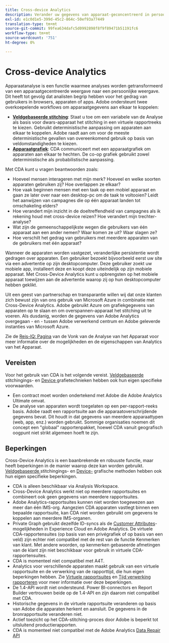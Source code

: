```yaml
---
title: Cross-device Analytics
description: Verander uw gegevens van apparaat-geconcentreerd in persoon-geconcentreerd door apparatengegevens samen te stikken.
exl-id: e1c0d1e5-399d-45c2-864c-50ef93a77449
translation-type: tm+mt
source-git-commit: 99fea634dafc5d0992898f8f9f89471b51191fc6
workflow-type: tm+mt
source-wordcount: '751'
ht-degree: 0%

---
```


# Cross-device Analytics

Apparaatanalyse is een functie waarmee analyses worden getransformeerd van een apparaatgecentreerde weergave naar een persoonlijke weergave. Dit heeft tot gevolg dat analisten begrip hebben voor het gedrag van gebruikers in browsers, apparaten of apps. Adobe ondersteunt twee overkoepelende workflows om apparaatgegevens aan elkaar te koppelen:

* [**Veldgebaseerde stitching**](field-based-stitching.md): Staat u toe om een variabele van de Analyse als basis voor dwars-apparaat het stitching in een virtuele rapportreeks te kiezen. Gebruikt deterministische aanpassing om apparaten aan elkaar te koppelen. Adobe raadt aan om voor de meeste deterministische gevallen van overeenkomend gebruik op basis van veldomstandigheden te kiezen.
* [**Apparaatgrafiek**](device-graph.md): CDA communiceert met een apparaatgrafiek om apparaten aan elkaar te hechten. De co-op grafiek gebruikt zowel deterministische als probabilistische aanpassing.

Met CDA kunt u vragen beantwoorden zoals:

* Hoeveel mensen interageren met mijn merk? Hoeveel en welke soorten apparaten gebruiken zij? Hoe overlappen ze elkaar?
* Hoe vaak beginnen mensen met een taak op een mobiel apparaat en gaan ze later over naar een desktop-pc om de taak te voltooien? Leidt het aanwijzen van campagnes die op één apparaat landen tot omschakeling elders?
* Hoe verandert mijn inzicht in de doeltreffendheid van campagnes als ik rekening houd met cross-device reizen? Hoe verandert mijn trechter-analyse?
* Wat zijn de gemeenschappelijkste wegen die gebruikers van één apparaat aan een ander nemen? Waar komen ze uit? Waar slagen ze?
* Hoe verschilt het gedrag van gebruikers met meerdere apparaten van de gebruikers met één apparaat?

Wanneer de apparaten worden vastgezet, veranderlijke persistentie wordt gedragen over apparaten. Een gebruiker bezoekt bijvoorbeeld eerst uw site via een advertentie op zijn desktopcomputer. Deze gebruiker zoekt uw mobiele app, installeert deze en koopt deze uiteindelijk op zijn mobiele apparaat. Met Cross-Device Analytics kunt u opbrengsten op het mobiele apparaat toewijzen aan de advertentie waarop zij op hun desktopcomputer hebben geklikt.

Uit een geest van partnerschap en transparantie willen wij dat onze klanten zich bewust zijn van ons gebruik van Microsoft Azure in combinatie met Cross-Device Analytics. Adobe gebruikt Azure om grafiekgegevens van apparaten op te slaan en om overspannen-apparaat het stitching uit te voeren. Als dusdanig, worden de gegevens van Adobe Analytics overgegaan - en - tussen Adobe verwerkend centrum en Adobe geleverde instanties van Microsoft Azure.

Zie de [Reis-IQ: Pagina](http://adobe.ly/aacda) van de Vonk van de Analyse van het Apparaat voor meer informatie over de mogelijkheden en de eigenschappen van Analytics van het Apparaat.

## Vereisten

Voor het gebruik van CDA is het volgende vereist. [Veldgebaseerde ](field-based-stitching.md) stitchingings- en  [Device ](device-graph.md) grafietechnieken hebben ook hun eigen specifieke voorwaarden.

* Een contract moet worden ondertekend met Adobe die Adobe Analytics Ultimate omvat.
* De analyse van apparaten wordt toegelaten op een per-rapport-reeks basis. Adobe raadt een rapportsuite aan die apparaatoverschrijdende gegevens bevat. Dit houdt in dat gegevens van meerdere apparaattypen (web, app, enz.) worden gebruikt. Sommige organisaties noemen dit concept een &quot;globaal&quot; rapportenpakket, hoewel CDA vanuit geografisch oogpunt niet strikt algemeen hoeft te zijn.

## Beperkingen

Cross-Device Analytics is een baanbrekende en robuuste functie, maar heeft beperkingen in de manier waarop deze kan worden gebruikt. [Veldgebaseerde ](field-based-stitching.md) stitchingings- en  [Device-](device-graph.md) grafische methoden hebben ook hun eigen specifieke beperkingen.

* CDA is alleen beschikbaar via Analysis Workspace.
* Cross-Device Analytics werkt niet op meerdere rapportsuites en combineert ook geen gegevens van meerdere rapportsuites.
* Adobe Analytics-rapportsuites kunnen niet worden toegewezen aan meer dan één IMS-org. Aangezien CDA apparaten vastlegt binnen een bepaalde rapportsuite, kan CDA niet worden gebruikt om gegevens te koppelen aan meerdere IMS-organen.
* Private Graph gebruikt dezelfde ID-syncs als de [Customer Attributes](https://experienceleague.adobe.com/docs/core-services/interface/customer-attributes/attributes.html?lang=en#customer-attributes)-mogelijkheden in Experience Cloud en Adobe Analytics. De virtuele CDA-rapportensuites (op basis van een privégrafiek of op basis van een veld) zijn echter niet compatibel met de rest van de functie Kenmerken van klant. Met andere woorden, op kenmerken gebaseerde afmetingen van de klant zijn niet beschikbaar voor gebruik in virtuele CDA-rapportensuites.
* CDA is momenteel niet compatibel met A4T.
* Analytics voor verschillende apparaten maakt gebruik van een virtuele rapportsuite en de verwerking van de rapporttijd, die hun eigen beperkingen hebben. Zie [Virtuele rapportsuites](../vrs/vrs-about.md) en [Tijd verwerking rapporteren](../vrs/vrs-report-time-processing.md) voor meer informatie over deze beperkingen.
* De 1.4-API wordt niet ondersteund. Power BI-connectors en Report Builder vertrouwen beide op de 1.4-API en zijn daarom niet compatibel met CDA.
* Historische gegevens in de virtuele rapportsuite veranderen op basis van Adobe die apparaten herkent en aansluit. De gegevens in de bronrapportsuite veranderen niet.
* Actief toezicht op het CDA-stitching-proces door Adobe is beperkt tot uitsluitend productierapporten.
* CDA is momenteel niet compatibel met de Adobe Analytics [Data Repair API](https://www.adobe.io/apis/experiencecloud/analytics/docs.html#!AdobeDocs/analytics-2.0-apis/master/data-repair.md)
